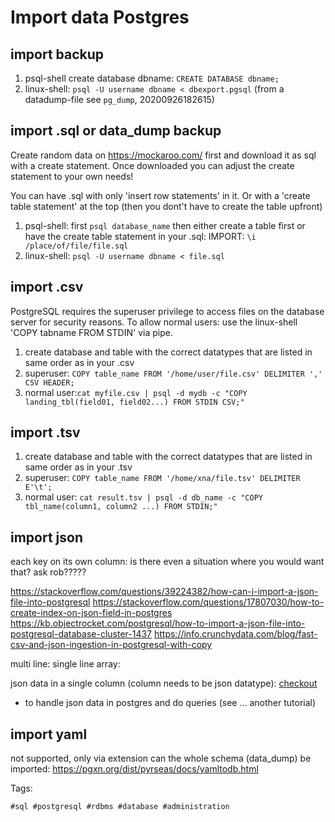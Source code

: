 # Import data Postgres

## import backup

1. psql-shell create database dbname: `CREATE DATABASE dbname;`
1. linux-shell: `psql -U username dbname < dbexport.pgsql` (from a datadump-file see `pg_dump`, 20200926182615)

## import .sql or data_dump backup

Create random data on https://mockaroo.com/ first and download it as sql with a create statement. Once downloaded you can adjust the create statement to your own needs!

You can have .sql with only 'insert row statements' in it. Or with a 'create table statement' at the top (then you dont't have to create the table upfront)

1. psql-shell: first `psql database_name` then either create a table first or have the create table statement in your .sql: IMPORT: `\i /place/of/file/file.sql`
2. linux-shell: `psql -U username dbname < file.sql`


## import .csv

PostgreSQL requires the superuser privilege to access files on the database server for security reasons. To allow normal users: use the linux-shell 'COPY tabname FROM STDIN' via pipe.

1. create database and table with the correct datatypes that are listed in same order as in your .csv
2. superuser: `COPY table_name FROM '/home/user/file.csv' DELIMITER ',' CSV HEADER;`
3. normal user:`cat myfile.csv | psql -d mydb -c "COPY landing_tbl(field01, field02...) FROM STDIN CSV;"`

## import .tsv

1. create database and table with the correct datatypes that are listed in same order as in your .tsv
2. superuser: `COPY table_name FROM '/home/xna/file.tsv' DELIMITER E'\t';`
3. normal user: `cat result.tsv | psql -d db_name -c "COPY tbl_name(column1, column2 ...) FROM STDIN;"`

## import json

each key on its own column: is there even a situation where you would want that? ask rob?????

https://stackoverflow.com/questions/39224382/how-can-i-import-a-json-file-into-postgresql
https://stackoverflow.com/questions/17807030/how-to-create-index-on-json-field-in-postgres
https://kb.objectrocket.com/postgresql/how-to-import-a-json-file-into-postgresql-database-cluster-1437
https://info.crunchydata.com/blog/fast-csv-and-json-ingestion-in-postgresql-with-copy

multi line:
single line array:

json data in a single column (column needs to be json datatype):
[checkout](https://www.postgresql.org/docs/current/app-psql.html#APP-PSQL-INTERPOLATION)

* to handle json data in postgres and do queries (see ... another tutorial)


## import yaml

not supported, only via extension can the whole schema (data_dump) be imported:
https://pgxn.org/dist/pyrseas/docs/yamltodb.html

Tags:

    #sql #postgresql #rdbms #database #administration
